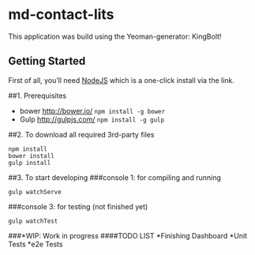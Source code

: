 md-contact-lits
========
This application was build using the Yeoman-generator: KingBolt!

## Getting Started

First of all, you’ll need [NodeJS](https://nodejs.org/) which is a one-click install via the link.


##1. Prerequisites
- bower http://bower.io/ `npm install -g bower`
- Gulp http://gulpjs.com/ `npm install -g gulp`

##2. To download all required 3rd-party files

```
npm install
bower install
gulp install
```

##3. To start developing
###console 1: for compiling and running

```
gulp watchServe
```
###console 3: for testing (not finished yet)

```
gulp watchTest
```
###*WIP: Work in progress
####TODO LIST
*Finishing Dashboard
*Unit Tests
*e2e Tests

